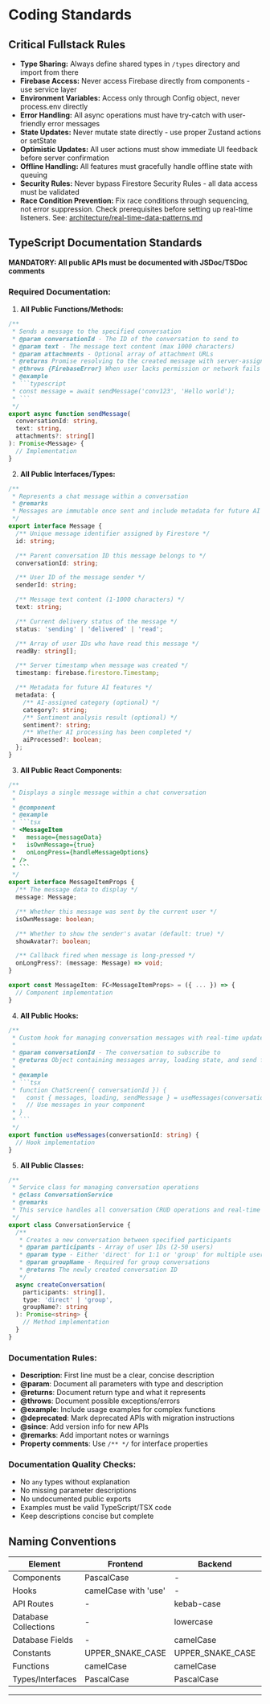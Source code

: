 # Coding Standards

## Critical Fullstack Rules

- **Type Sharing:** Always define shared types in `/types` directory and import from there
- **Firebase Access:** Never access Firebase directly from components - use service layer
- **Environment Variables:** Access only through Config object, never process.env directly
- **Error Handling:** All async operations must have try-catch with user-friendly error messages
- **State Updates:** Never mutate state directly - use proper Zustand actions or setState
- **Optimistic Updates:** All user actions must show immediate UI feedback before server confirmation
- **Offline Handling:** All features must gracefully handle offline state with queuing
- **Security Rules:** Never bypass Firestore Security Rules - all data access must be validated
- **Race Condition Prevention:** Fix race conditions through sequencing, not error suppression. Check prerequisites before setting up real-time listeners. See: [architecture/real-time-data-patterns.md](./real-time-data-patterns.md)

## TypeScript Documentation Standards

**MANDATORY: All public APIs must be documented with JSDoc/TSDoc comments**

### Required Documentation:

1. **All Public Functions/Methods:**

````typescript
/**
 * Sends a message to the specified conversation
 * @param conversationId - The ID of the conversation to send to
 * @param text - The message text content (max 1000 characters)
 * @param attachments - Optional array of attachment URLs
 * @returns Promise resolving to the created message with server-assigned ID
 * @throws {FirebaseError} When user lacks permission or network fails
 * @example
 * ```typescript
 * const message = await sendMessage('conv123', 'Hello world');
 * ```
 */
export async function sendMessage(
  conversationId: string,
  text: string,
  attachments?: string[]
): Promise<Message> {
  // Implementation
}
````

2. **All Public Interfaces/Types:**

```typescript
/**
 * Represents a chat message within a conversation
 * @remarks
 * Messages are immutable once sent and include metadata for future AI processing
 */
export interface Message {
  /** Unique message identifier assigned by Firestore */
  id: string;

  /** Parent conversation ID this message belongs to */
  conversationId: string;

  /** User ID of the message sender */
  senderId: string;

  /** Message text content (1-1000 characters) */
  text: string;

  /** Current delivery status of the message */
  status: 'sending' | 'delivered' | 'read';

  /** Array of user IDs who have read this message */
  readBy: string[];

  /** Server timestamp when message was created */
  timestamp: firebase.firestore.Timestamp;

  /** Metadata for future AI features */
  metadata: {
    /** AI-assigned category (optional) */
    category?: string;
    /** Sentiment analysis result (optional) */
    sentiment?: string;
    /** Whether AI processing has been completed */
    aiProcessed?: boolean;
  };
}
```

3. **All Public React Components:**

````typescript
/**
 * Displays a single message within a chat conversation
 *
 * @component
 * @example
 * ```tsx
 * <MessageItem
 *   message={messageData}
 *   isOwnMessage={true}
 *   onLongPress={handleMessageOptions}
 * />
 * ```
 */
export interface MessageItemProps {
  /** The message data to display */
  message: Message;

  /** Whether this message was sent by the current user */
  isOwnMessage: boolean;

  /** Whether to show the sender's avatar (default: true) */
  showAvatar?: boolean;

  /** Callback fired when message is long-pressed */
  onLongPress?: (message: Message) => void;
}

export const MessageItem: FC<MessageItemProps> = ({ ... }) => {
  // Component implementation
}
````

4. **All Public Hooks:**

````typescript
/**
 * Custom hook for managing conversation messages with real-time updates
 *
 * @param conversationId - The conversation to subscribe to
 * @returns Object containing messages array, loading state, and send function
 *
 * @example
 * ```tsx
 * function ChatScreen({ conversationId }) {
 *   const { messages, loading, sendMessage } = useMessages(conversationId);
 *   // Use messages in your component
 * }
 * ```
 */
export function useMessages(conversationId: string) {
  // Hook implementation
}
````

5. **All Public Classes:**

```typescript
/**
 * Service class for managing conversation operations
 * @class ConversationService
 * @remarks
 * This service handles all conversation CRUD operations and real-time subscriptions
 */
export class ConversationService {
  /**
   * Creates a new conversation between specified participants
   * @param participants - Array of user IDs (2-50 users)
   * @param type - Either 'direct' for 1:1 or 'group' for multiple users
   * @param groupName - Required for group conversations
   * @returns The newly created conversation ID
   */
  async createConversation(
    participants: string[],
    type: 'direct' | 'group',
    groupName?: string
  ): Promise<string> {
    // Method implementation
  }
}
```

### Documentation Rules:

- **Description**: First line must be a clear, concise description
- **@param**: Document all parameters with type and description
- **@returns**: Document return type and what it represents
- **@throws**: Document possible exceptions/errors
- **@example**: Include usage examples for complex functions
- **@deprecated**: Mark deprecated APIs with migration instructions
- **@since**: Add version info for new APIs
- **@remarks**: Add important notes or warnings
- **Property comments**: Use `/** */` for interface properties

### Documentation Quality Checks:

- No `any` types without explanation
- No missing parameter descriptions
- No undocumented public exports
- Examples must be valid TypeScript/TSX code
- Keep descriptions concise but complete

## Naming Conventions

| Element              | Frontend             | Backend          | Example                        |
| -------------------- | -------------------- | ---------------- | ------------------------------ |
| Components           | PascalCase           | -                | `MessageItem.tsx`              |
| Hooks                | camelCase with 'use' | -                | `useMessages.ts`               |
| API Routes           | -                    | kebab-case       | `/conversations/{id}/messages` |
| Database Collections | -                    | lowercase        | `conversations`, `users`       |
| Database Fields      | -                    | camelCase        | `lastMessageTimestamp`         |
| Constants            | UPPER_SNAKE_CASE     | UPPER_SNAKE_CASE | `MAX_MESSAGE_LENGTH`           |
| Functions            | camelCase            | camelCase        | `sendMessage()`                |
| Types/Interfaces     | PascalCase           | PascalCase       | `interface Message`            |

---
